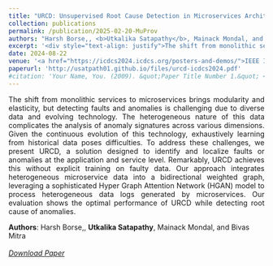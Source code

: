 ```yaml
---
title: "URCD: Unsupervised Root Cause Detection in Microservices Architecture with HGAN"
collection: publications
permalink: /publication/2025-02-20-MuProv
authors: "Harsh Borse,, <b>Utkalika Satapathy</b>, Mainack Mondal, and Bivas Mitra"
excerpt: '<div style="text-align: justify">The shift from monolithic services to microservices brings modularity and elasticity, but detecting faults and anomalies is challenging due to diverse data and evolving technology. The heterogeneous nature of this data complicates the analysis of anomaly signatures across various dimensions. Given the continuous evolution of this technology, exhaustively learning from historical data poses difficulties. To address these challenges, we present URCD, a solution designed to identify and localize faults or anomalies at the application and service level. Remarkably, URCD achieves this without explicit training on faulty data. Our approach integrates heterogeneous microservice data into a bidirectional weighted graph, leveraging a sophisticated Hyper Graph Attention Network (HGAN) model to process heterogeneous data logs generated by microservices. Our evaluation shows the optimal performance of URCD while detecting root cause of anomalies.</div>'
date: 2024-08-22
venue: '<a href="https://icdcs2024.icdcs.org/posters-and-demos/">IEEE ICDCS (Poster Track)</a>'
paperurl: 'http://usatpath01.github.io/files/urcd-icdcs2024.pdf'
#citation: 'Your Name, You. (2009). &quot;Paper Title Number 1.&quot; <i>Journal 1</i>. 1(1).'
---
```

<div style="text-align: justify">
The shift from monolithic services to microservices brings modularity and elasticity, but detecting faults and anomalies is challenging due to diverse data and evolving technology. The heterogeneous nature of this data complicates the analysis of anomaly signatures across various dimensions. Given the continuous evolution of this technology, exhaustively learning from historical data poses difficulties. To address these challenges, we present URCD, a solution designed to identify and localize faults or anomalies at the application and service level. Remarkably, URCD achieves this without explicit training on faulty data. Our approach integrates heterogeneous microservice data into a bidirectional weighted graph, leveraging a sophisticated Hyper Graph Attention Network (HGAN) model to process heterogeneous data logs generated by microservices. Our evaluation shows the optimal performance of URCD while detecting root cause of anomalies.
</div>

<b>Authors</b>: Harsh Borse,, <b>Utkalika Satapathy</b>, Mainack Mondal, and Bivas Mitra
<br><br>
<a href="http://usatpath01.github.io/files/2024-08-22-urcd.pdf" target=_blank><i class="fas fa-file-download"> Download Paper</i></a>

<!-- <a href="https://github.com/usatpath01/MuProv" target=_blank><i class="fab fa-github-square" style="font-size:18px"> <b>Source Code</b></i></a> -->
<!--Recommended citation: Your Name, You. (2009). "Paper Title Number 1." <i>Journal 1</i>. 1(1).-->